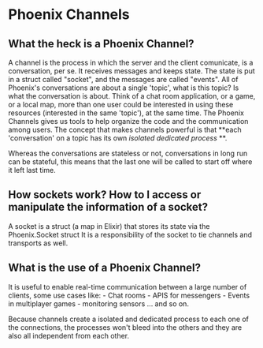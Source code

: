 # Phoenix Channels

## What the heck is a Phoenix Channel?

  A channel is the process in which the server and the client comunicate, is a conversation, per se. It receives messages and keeps state. 
  The state is put in a struct called "socket", and the messages are called "events".
  All of Phoenix's conversations are about a single 'topic', what is this topic? Is what the conversation is about. Think of a chat room application, or a game, or a local map,
  more than one user could be interested in using these resources (interested in the same 'topic'), at the same time. The Phoenix Channels gives us tools to help organize the code
  and the communication among users.
  The concept that makes channels powerful is that **each 'conversation' on a topic has its own *isolated dedicated process* **.

  Whereas the conversations are stateless or not, conversations in long run can be stateful, this means that
  the last one will be called to start off where it left last time.

## How sockets work? How to I access or manipulate the information of a socket?
  
  A socket is a struct (a map in Elixir) that stores its state via the Phoenix.Socket struct
  It is a responsibility of the socket to tie channels and transports as well.
  

## What is the use of a Phoenix Channel?

  It is useful to enable real-time communication between a large number of clients, some use cases like:
    - Chat rooms
    - APIS for messengers
    - Events in multiplayer games
    - monitoring sensors
  ... and so on.

  Because channels create a isolated and dedicated process to each one of the connections, the processes won't bleed into the others and they are also all independent from each other.


